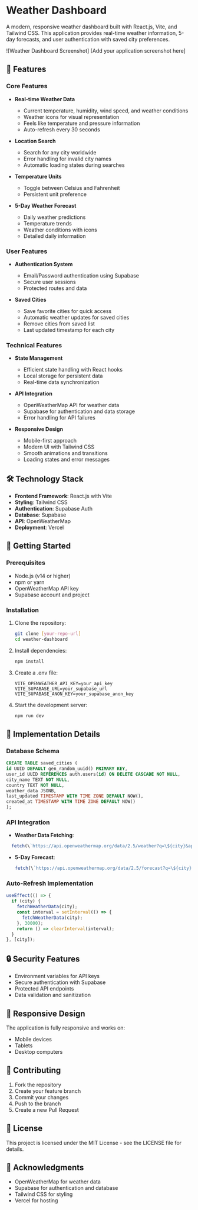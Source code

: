 # Weather Dashboard

A modern, responsive weather dashboard built with React.js, Vite, and Tailwind CSS. This application provides real-time weather information, 5-day forecasts, and user authentication with saved city preferences.

![Weather Dashboard Screenshot]
[Add your application screenshot here]

## 🌟 Features

### Core Features

- **Real-time Weather Data**

  - Current temperature, humidity, wind speed, and weather conditions
  - Weather icons for visual representation
  - Feels like temperature and pressure information
  - Auto-refresh every 30 seconds

- **Location Search**

  - Search for any city worldwide
  - Error handling for invalid city names
  - Automatic loading states during searches

- **Temperature Units**

  - Toggle between Celsius and Fahrenheit
  - Persistent unit preference

- **5-Day Weather Forecast**
  - Daily weather predictions
  - Temperature trends
  - Weather conditions with icons
  - Detailed daily information

### User Features

- **Authentication System**

  - Email/Password authentication using Supabase
  - Secure user sessions
  - Protected routes and data

- **Saved Cities**
  - Save favorite cities for quick access
  - Automatic weather updates for saved cities
  - Remove cities from saved list
  - Last updated timestamp for each city

### Technical Features

- **State Management**

  - Efficient state handling with React hooks
  - Local storage for persistent data
  - Real-time data synchronization

- **API Integration**

  - OpenWeatherMap API for weather data
  - Supabase for authentication and data storage
  - Error handling for API failures

- **Responsive Design**
  - Mobile-first approach
  - Modern UI with Tailwind CSS
  - Smooth animations and transitions
  - Loading states and error messages

## 🛠️ Technology Stack

- **Frontend Framework**: React.js with Vite
- **Styling**: Tailwind CSS
- **Authentication**: Supabase Auth
- **Database**: Supabase
- **API**: OpenWeatherMap
- **Deployment**: Vercel

## 🚀 Getting Started

### Prerequisites

- Node.js (v14 or higher)
- npm or yarn
- OpenWeatherMap API key
- Supabase account and project

### Installation

1. Clone the repository:
   ```bash
   git clone [your-repo-url]
   cd weather-dashboard
   ```

2. Install dependencies:
   ```bash
   npm install
   ```

3. Create a .env file:
   ```env
   VITE_OPENWEATHER_API_KEY=your_api_key
   VITE_SUPABASE_URL=your_supabase_url
   VITE_SUPABASE_ANON_KEY=your_supabase_anon_key
   ```

4. Start the development server:
   ```bash
   npm run dev
   ```

## 📝 Implementation Details

### Database Schema

```sql
CREATE TABLE saved_cities (
id UUID DEFAULT gen_random_uuid() PRIMARY KEY,
user_id UUID REFERENCES auth.users(id) ON DELETE CASCADE NOT NULL,
city_name TEXT NOT NULL,
country TEXT NOT NULL,
weather_data JSONB,
last_updated TIMESTAMP WITH TIME ZONE DEFAULT NOW(),
created_at TIMESTAMP WITH TIME ZONE DEFAULT NOW()
);
```

### API Integration

- **Weather Data Fetching**:
```javascript
  fetch(\`https://api.openweathermap.org/data/2.5/weather?q=\${city}&appid=\${API_KEY}&units=metric\`)
  ```

- **5-Day Forecast**:
  ```javascript
  fetch(\`https://api.openweathermap.org/data/2.5/forecast?q=\${city}&appid=\${API_KEY}&units=metric\`)
  ```

### Auto-Refresh Implementation

```javascript
useEffect(() => {
  if (city) {
    fetchWeatherData(city);
    const interval = setInterval(() => {
      fetchWeatherData(city);
    }, 30000);
    return () => clearInterval(interval);
  }
}, [city]);
```

## 🔒 Security Features

- Environment variables for API keys
- Secure authentication with Supabase
- Protected API endpoints
- Data validation and sanitization

## 📱 Responsive Design

The application is fully responsive and works on:

- Mobile devices
- Tablets
- Desktop computers

## 🤝 Contributing

1. Fork the repository
2. Create your feature branch
3. Commit your changes
4. Push to the branch
5. Create a new Pull Request

## 📄 License

This project is licensed under the MIT License - see the LICENSE file for details.

## 🙏 Acknowledgments

- OpenWeatherMap for weather data
- Supabase for authentication and database
- Tailwind CSS for styling
- Vercel for hosting
